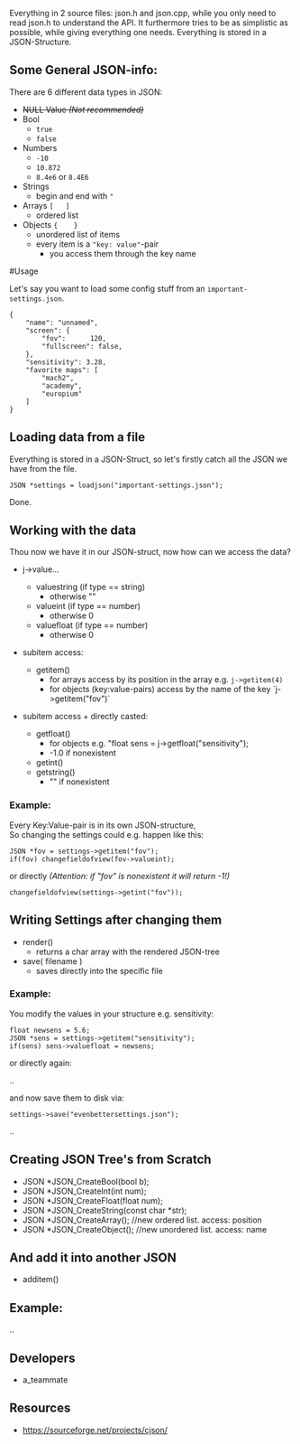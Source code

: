 Everything in 2 source files: json.h and json.cpp, while you only need to read json.h to understand the API.
It furthermore tries to be as simplistic as possible, while giving everything one needs.
Everything is stored in a JSON-Structure.  

## Some General JSON-info:

There are 6 different data types in JSON:  
* ~~NULL Value _(Not recommended)_~~
* Bool
   * `true`
   * `false`
* Numbers
   * `-10`
   * `10.872`
   * `8.4e6` or `8.4E6`
* Strings
   * begin and end with `"`
* Arrays `[   ]`
   * ordered list
* Objects `{    }`
   * unordered list of items
   * every item is a `"key: value"`-pair
      * you access them through the key name 


#Usage

Let's say you want to load some config stuff from an `important-settings.json`.

    {
        "name": "unnamed", 
        "screen": {
            "fov":      120,
            "fullscreen": false, 
        },
        "sensitivity": 3.28,
        "favorite maps": [
            "mach2",
            "academy",
            "europium"
        ]
    }

## Loading data from a file

Everything is stored in a JSON-Struct, so let's firstly catch all the JSON we have from the file.

    JSON *settings = loadjson("important-settings.json");

Done.  

## Working with the data

Thou now we have it in our JSON-struct, now how can we access the data?  

* j->value...
   * valuestring (if type == string)
       * otherwise ""
   * valueint    (if type == number)
       * otherwise 0
   * valuefloat  (if type == number)
       * otherwise 0
* subitem access:
   * getitem()
       * for arrays access by its position in the array e.g. `j->getitem(4)`
       * for objects (key:value-pairs) access by the name of the key ´j->getitem("fov")`

* subitem access + directly casted:
   * getfloat()
       * for objects e.g. "float sens = j->getfloat("sensitivity");
       * -1.0 if nonexistent
   * getint()
   * getstring()
       * "" if nonexistent

### Example:

Every Key:Value-pair is in its own JSON-structure,  
So changing the settings could e.g. happen like this:

    JSON *fov = settings->getitem("fov");
    if(fov) changefieldofview(fov->valueint);

or directly _(Attention: if "fov" is nonexistent it will return -1!)_

    changefieldofview(settings->getint("fov"));


## Writing Settings after changing them

* render()
   * returns a char array with the rendered JSON-tree
* save( filename ) 
   * saves directly into the specific file

### Example: 

You modify the values in your structure e.g. sensitivity:

    float newsens = 5.6;
    JSON *sens = settings->getitem("sensitivity");
    if(sens) sens->valuefloat = newsens;

or directly again:

   ..

and now save them to disk via:

    settings->save("evenbettersettings.json");

..


## Creating JSON Tree's from Scratch

* JSON *JSON_CreateBool(bool b);
* JSON *JSON_CreateInt(int num);
* JSON *JSON_CreateFloat(float num);
* JSON *JSON_CreateString(const char *str);
* JSON *JSON_CreateArray();  //new ordered list. access: position
* JSON *JSON_CreateObject(); //new unordered list. access: name

## And add it into another JSON

* additem()

## Example:

..


## Developers

* a_teammate

## Resources

* https://sourceforge.net/projects/cjson/